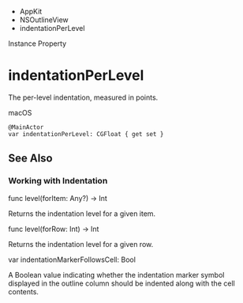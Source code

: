 

- AppKit
- NSOutlineView
-  indentationPerLevel 

Instance Property

# indentationPerLevel

The per-level indentation, measured in points.

macOS

``` source
@MainActor
var indentationPerLevel: CGFloat { get set }
```

## See Also

### Working with Indentation

func level(forItem: Any?) -> Int

Returns the indentation level for a given item.

func level(forRow: Int) -> Int

Returns the indentation level for a given row.

var indentationMarkerFollowsCell: Bool

A Boolean value indicating whether the indentation marker symbol displayed in the outline column should be indented along with the cell contents.

